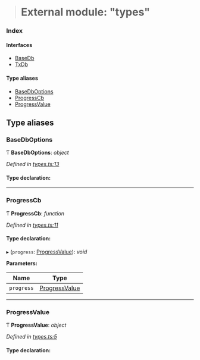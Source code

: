 > # External module: "types"

### Index

#### Interfaces

* [BaseDb](../interfaces/_types_.basedb.md)
* [TxDb](../interfaces/_types_.txdb.md)

#### Type aliases

* [BaseDbOptions](_types_.md#basedboptions)
* [ProgressCb](_types_.md#progresscb)
* [ProgressValue](_types_.md#progressvalue)

## Type aliases

###  BaseDbOptions

Ƭ **BaseDbOptions**: *object*

*Defined in [types.ts:13](https://github.com/polkadot-js/common/blob/e5ab357/packages/db/src/types.ts#L13)*

#### Type declaration:

___

###  ProgressCb

Ƭ **ProgressCb**: *function*

*Defined in [types.ts:11](https://github.com/polkadot-js/common/blob/e5ab357/packages/db/src/types.ts#L11)*

#### Type declaration:

▸ (`progress`: [ProgressValue](_types_.md#progressvalue)): *void*

**Parameters:**

Name | Type |
------ | ------ |
`progress` | [ProgressValue](_types_.md#progressvalue) |

___

###  ProgressValue

Ƭ **ProgressValue**: *object*

*Defined in [types.ts:5](https://github.com/polkadot-js/common/blob/e5ab357/packages/db/src/types.ts#L5)*

#### Type declaration: